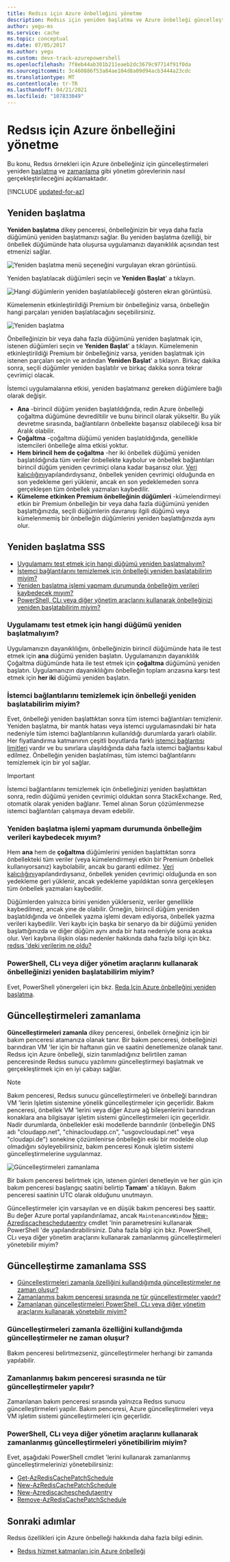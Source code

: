 ```yaml
---
title: Redsıs için Azure önbelleğini yönetme
description: Redsıs için yeniden başlatma ve Azure önbelleği güncelleştirmelerini zamanlama gibi yönetim görevlerinin nasıl gerçekleştirileceğini öğrenin
author: yegu-ms
ms.service: cache
ms.topic: conceptual
ms.date: 07/05/2017
ms.author: yegu
ms.custom: devx-track-azurepowershell
ms.openlocfilehash: 7f8eb44ab301b211eaeb2dc3679c97714f91f0da
ms.sourcegitcommit: 3c460886f53a84ae104d8a09d94acb3444a23cdc
ms.translationtype: MT
ms.contentlocale: tr-TR
ms.lasthandoff: 04/21/2021
ms.locfileid: "107833049"
---
```

# <a name="how-to-administer-azure-cache-for-redis"></a>Redsıs için Azure önbelleğini yönetme
Bu konu, Redsıs örnekleri için Azure önbelleğiniz için güncelleştirmeleri yeniden [başlatma](#reboot) ve [zamanlama](#schedule-updates) gibi yönetim görevlerinin nasıl gerçekleştirileceğini açıklamaktadır.

[!INCLUDE [updated-for-az](../../includes/updated-for-az.md)]

## <a name="reboot"></a>Yeniden başlatma
**Yeniden başlatma** dikey penceresi, önbelleğinizin bir veya daha fazla düğümünü yeniden başlatmanızı sağlar. Bu yeniden başlatma özelliği, bir önbellek düğümünde hata oluşursa uygulamanızı dayanıklılık açısından test etmenizi sağlar.

![Yeniden başlatma menü seçeneğini vurgulayan ekran görüntüsü.](./media/cache-administration/redis-cache-administration-reboot.png)

Yeniden başlatılacak düğümleri seçin ve **Yeniden Başlat**' a tıklayın.

![Hangi düğümlerin yeniden başlatılabileceği gösteren ekran görüntüsü.](./media/cache-administration/redis-cache-reboot.png)

Kümelemenin etkinleştirildiği Premium bir önbelleğiniz varsa, önbelleğin hangi parçaları yeniden başlatılacağını seçebilirsiniz.

![Yeniden başlatma](./media/cache-administration/redis-cache-reboot-cluster.png)

Önbelleğinizin bir veya daha fazla düğümünü yeniden başlatmak için, istenen düğümleri seçin ve **Yeniden Başlat**' a tıklayın. Kümelemenin etkinleştirildiği Premium bir önbelleğiniz varsa, yeniden başlatmak için istenen parçaları seçin ve ardından **Yeniden Başlat**' a tıklayın. Birkaç dakika sonra, seçili düğümler yeniden başlatılır ve birkaç dakika sonra tekrar çevrimiçi olacak.

İstemci uygulamalarına etkisi, yeniden başlatmanız gereken düğümlere bağlı olarak değişir.

* **Ana** -birincil düğüm yeniden başlatıldığında, redin Azure önbelleği çoğaltma düğümüne devrediltilir ve bunu birincil olarak yükseltir. Bu yük devretme sırasında, bağlantıların önbellekte başarısız olabileceği kısa bir Aralık olabilir.
* **Çoğaltma** -çoğaltma düğümü yeniden başlatıldığında, genellikle istemcileri önbelleğe alma etkisi yoktur.
* **Hem birincil hem de çoğaltma** -her iki önbellek düğümü yeniden başlatıldığında tüm veriler önbellekte kaybolur ve önbellek bağlantıları birincil düğüm yeniden çevrimiçi olana kadar başarısız olur. [Veri kalıcılığını](cache-how-to-premium-persistence.md)yapılandırdıysanız, önbellek yeniden çevrimiçi olduğunda en son yedekleme geri yüklenir, ancak en son yedeklemeden sonra gerçekleşen tüm önbellek yazmaları kaybedilir.
* **Kümeleme etkinken Premium önbelleğinin düğümleri** -kümelendirmeyi etkin bir Premium önbelleğin bir veya daha fazla düğümünü yeniden başlattığınızda, seçili düğümlerin davranışı ilgili düğümü veya kümelenmemiş bir önbelleğin düğümlerini yeniden başlattığınızda aynı olur.

## <a name="reboot-faq"></a>Yeniden başlatma SSS
* [Uygulamamı test etmek için hangi düğümü yeniden başlatmalıyım?](#which-node-should-i-reboot-to-test-my-application)
* [İstemci bağlantılarını temizlemek için önbelleği yeniden başlatabilirim miyim?](#can-i-reboot-the-cache-to-clear-client-connections)
* [Yeniden başlatma işlemi yapmam durumunda önbelleğim verileri kaybedecek mıyım?](#will-i-lose-data-from-my-cache-if-i-do-a-reboot)
* [PowerShell, CLı veya diğer yönetim araçlarını kullanarak önbelleğinizi yeniden başlatabilirim miyim?](#can-i-reboot-my-cache-using-powershell-cli-or-other-management-tools)

### <a name="which-node-should-i-reboot-to-test-my-application"></a>Uygulamamı test etmek için hangi düğümü yeniden başlatmalıyım?
Uygulamanızın dayanıklılığını, önbelleğinizin birincil düğümünde hata ile test etmek için **ana** düğümü yeniden başlatın. Uygulamanızın dayanıklılık Çoğaltma düğümünde hata ile test etmek için **çoğaltma** düğümünü yeniden başlatın. Uygulamanızın dayanıklılığını önbelleğin toplam arızasına karşı test etmek için **her iki** düğümü yeniden başlatın.

### <a name="can-i-reboot-the-cache-to-clear-client-connections"></a>İstemci bağlantılarını temizlemek için önbelleği yeniden başlatabilirim miyim?
Evet, önbelleği yeniden başlattıktan sonra tüm istemci bağlantıları temizlenir. Yeniden başlatma, bir mantık hatası veya istemci uygulamasındaki bir hata nedeniyle tüm istemci bağlantılarının kullanıldığı durumlarda yararlı olabilir. Her fiyatlandırma katmanının çeşitli boyutlarda farklı [istemci bağlantısı limitleri](cache-configure.md#default-redis-server-configuration) vardır ve bu sınırlara ulaşıldığında daha fazla istemci bağlantısı kabul edilmez. Önbelleğin yeniden başlatılması, tüm istemci bağlantılarını temizlemek için bir yol sağlar.

> [!IMPORTANT]
> İstemci bağlantılarını temizlemek için önbelleğinizi yeniden başlattıktan sonra, redin düğümü yeniden çevrimiçi olduktan sonra StackExchange. Red, otomatik olarak yeniden bağlanır. Temel alınan Sorun çözümlenmezse istemci bağlantıları çalışmaya devam edebilir.
> 
> 



### <a name="will-i-lose-data-from-my-cache-if-i-do-a-reboot"></a>Yeniden başlatma işlemi yapmam durumunda önbelleğim verileri kaybedecek mıyım?
Hem **ana** hem de **çoğaltma** düğümlerini yeniden başlattıktan sonra önbellekteki tüm veriler (veya kümelendirmeyi etkin bir Premium önbellek kullanıyorsanız) kaybolabilir, ancak bu garanti edilmez. [Veri kalıcılığını](cache-how-to-premium-persistence.md)yapılandırdıysanız, önbellek yeniden çevrimiçi olduğunda en son yedekleme geri yüklenir, ancak yedekleme yapıldıktan sonra gerçekleşen tüm önbellek yazmaları kaybedilir.

Düğümlerden yalnızca birini yeniden yüklerseniz, veriler genellikle kaybedilmez, ancak yine de olabilir. Örneğin, birincil düğüm yeniden başlatıldığında ve önbellek yazma işlemi devam ediyorsa, önbellek yazma verileri kaybedilir. Veri kaybı için başka bir senaryo da bir düğümü yeniden başlattığınızda ve diğer düğüm aynı anda bir hata nedeniyle sona acaksa olur. Veri kaybına ilişkin olası nedenler hakkında daha fazla bilgi için bkz. [redsıs 'deki verilerim ne oldu?](https://gist.github.com/JonCole/b6354d92a2d51c141490f10142884ea4#file-whathappenedtomydatainredis-md)

### <a name="can-i-reboot-my-cache-using-powershell-cli-or-other-management-tools"></a>PowerShell, CLı veya diğer yönetim araçlarını kullanarak önbelleğinizi yeniden başlatabilirim miyim?
Evet, PowerShell yönergeleri için bkz. [Reda Için Azure önbelleğini yeniden başlatma](cache-how-to-manage-redis-cache-powershell.md#to-reboot-an-azure-cache-for-redis).

## <a name="schedule-updates"></a>Güncelleştirmeleri zamanlama
**Güncelleştirmeleri zamanla** dikey penceresi, önbellek örneğiniz için bir bakım penceresi atamanıza olanak tanır. Bir bakım penceresi, önbelleğinizi barındıran VM 'ler için bir haftanın gün ve saatini denetlemenize olanak tanır. Redsıs için Azure önbelleği, sizin tanımladığınız belirtilen zaman penceresinde Redsıs sunucu yazılımını güncelleştirmeyi başlatmak ve gerçekleştirmek için en iyi çabayı sağlar.

> [!NOTE] 
> Bakım penceresi, Redsıs sunucu güncelleştirmeleri ve önbelleği barındıran VM 'lerin Işletim sistemine yönelik güncelleştirmeler için geçerlidir. Bakım penceresi, önbellek VM 'lerini veya diğer Azure ağ bileşenlerini barındıran konaklara ana bilgisayar işletim sistemi güncelleştirmeleri için geçerlidir. Nadir durumlarda, önbellekler eski modellerde barındırılır (önbelleğin DNS adı "cloudapp.net", "chinacloudapp.cn", "usgovcloudapi.net" veya "cloudapi.de") sonekine çözümlenirse önbelleğin eski bir modelde olup olmadığını söyleyebilirsiniz, bakım penceresi Konuk işletim sistemi güncelleştirmelerine uygulanmaz.
>


![Güncelleştirmeleri zamanlama](./media/cache-administration/redis-schedule-updates.png)

Bir bakım penceresi belirtmek için, istenen günleri denetleyin ve her gün için bakım penceresi başlangıç saatini belirtip **Tamam**' a tıklayın. Bakım penceresi saatinin UTC olarak olduğunu unutmayın. 

Güncelleştirmeler için varsayılan ve en düşük bakım penceresi beş saattir. Bu değer Azure portal yapılandırılamaz, ancak `MaintenanceWindow` [New-Azrediscacheschedutaentry](/powershell/module/az.rediscache/new-azrediscachescheduleentry) cmdlet 'Inin parametresini kullanarak PowerShell 'de yapılandırabilirsiniz. Daha fazla bilgi için bkz. PowerShell, CLı veya diğer yönetim araçlarını kullanarak zamanlanmış güncelleştirmeleri yönetebilir miyim?

## <a name="schedule-updates-faq"></a>Güncelleştirme zamanlama SSS
* [Güncelleştirmeleri zamanla özelliğini kullandığımda güncelleştirmeler ne zaman oluşur?](#when-do-updates-occur-if-i-dont-use-the-schedule-updates-feature)
* [Zamanlanmış bakım penceresi sırasında ne tür güncelleştirmeler yapılır?](#what-type-of-updates-are-made-during-the-scheduled-maintenance-window)
* [Zamanlanan güncelleştirmeleri PowerShell, CLı veya diğer yönetim araçlarını kullanarak yönetebilir miyim?](#can-i-managed-scheduled-updates-using-powershell-cli-or-other-management-tools)

### <a name="when-do-updates-occur-if-i-dont-use-the-schedule-updates-feature"></a>Güncelleştirmeleri zamanla özelliğini kullandığımda güncelleştirmeler ne zaman oluşur?
Bakım penceresi belirtmezseniz, güncelleştirmeler herhangi bir zamanda yapılabilir.

### <a name="what-type-of-updates-are-made-during-the-scheduled-maintenance-window"></a>Zamanlanmış bakım penceresi sırasında ne tür güncelleştirmeler yapılır?
Zamanlanan bakım penceresi sırasında yalnızca Redsıs sunucu güncelleştirmeleri yapılır. Bakım penceresi, Azure güncelleştirmeleri veya VM işletim sistemi güncelleştirmeleri için geçerlidir.

### <a name="can-i-managed-scheduled-updates-using-powershell-cli-or-other-management-tools"></a>PowerShell, CLı veya diğer yönetim araçlarını kullanarak zamanlanmış güncelleştirmeleri yönetibilirim miyim?
Evet, aşağıdaki PowerShell cmdlet 'lerini kullanarak zamanlanmış güncelleştirmelerinizi yönetebilirsiniz:

* [Get-AzRedisCachePatchSchedule](/powershell/module/az.rediscache/get-azrediscachepatchschedule)
* [New-AzRedisCachePatchSchedule](/powershell/module/az.rediscache/new-azrediscachepatchschedule)
* [New-Azrediscacheschedutaentry](/powershell/module/az.rediscache/new-azrediscachescheduleentry)
* [Remove-AzRedisCachePatchSchedule](/powershell/module/az.rediscache/remove-azrediscachepatchschedule)

## <a name="next-steps"></a>Sonraki adımlar
Redsıs özellikleri için Azure önbelleği hakkında daha fazla bilgi edinin.

* [Redsıs hizmet katmanları için Azure önbelleği](cache-overview.md#service-tiers)

